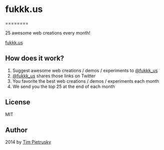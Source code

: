 # fukkk.us
========

25 awesome web creations every month! 

[fukkk.us](http://fukkk.us)

## How does it work?

1. Suggest awesome web creations / demos / experiments to [@fukkk_us](http://twitter.com/fukkk_us)
2. [@fukkk_us](http://twitter.com/fukkk_us) shares those links on Twitter
3. You favorite the best web creations / demos / experiments each month
4. We send you the top 25 at the end of each month

## License

MIT 

## Author

2014 by [Tim Pietrusky](http://twitter.com/TimPietrusky)